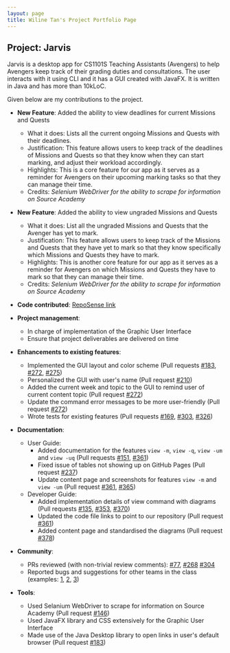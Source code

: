 ```yaml
---
layout: page
title: Wiline Tan's Project Portfolio Page
---
```


## Project: Jarvis

Jarvis is a desktop app for CS1101S Teaching Assistants (Avengers) to help Avengers keep track of their grading duties and consultations.
The user interacts with it using CLI and it has a GUI created with JavaFX. It is written in Java and has more than 10kLoC.

Given below are my contributions to the project.

* **New Feature**: Added the ability to view deadlines for current Missions and Quests
  * What it does: Lists all the current ongoing Missions and Quests with their deadlines.
  * Justification: This feature allows users to keep track of the deadlines of Missions and Quests so that they know
  when they can start marking, and adjust their workload accordingly.
  * Highlights: This is a core feature for our app as it serves as a reminder for Avengers on their upcoming marking tasks
  so that they can manage their time.
  * Credits: *Selenium WebDriver for the ability to scrape for information on Source Academy*

* **New Feature**: Added the ability to view ungraded Missions and Quests
  * What it does: List all the ungraded Missions and Quests that the Avenger has yet to mark.
  * Justification: This feature allows users to keep track of the Missions and Quests that they have yet to mark so
  that they know specifically which Missions and Quests they have to mark.
  * Highlights: This is another core feature for our app as it serves as a reminder for Avengers on which Missions and Quests
  they have to mark so that they can manage their time.
  * Credits: *Selenium WebDriver for the ability to scrape for information on Source Academy*

* **Code contributed**: [RepoSense link](https://nus-cs2103-ay2021s1.github.io/tp-dashboard/#breakdown=true&search=wilinetan)

* **Project management**:
  * In charge of implementation of the Graphic User Interface
  * Ensure that project deliverables are delivered on time

* **Enhancements to existing features**:
  * Implemented the GUI layout and color scheme (Pull requests [\#183](https://github.com/AY2021S1-CS2103T-W11-2/tp/pull/183), [\#272](https://github.com/AY2021S1-CS2103T-W11-2/tp/pull/272), [\#275](https://github.com/AY2021S1-CS2103T-W11-2/tp/pull/275))
  * Personalized the GUI with user's name (Pull request [\#210](https://github.com/AY2021S1-CS2103T-W11-2/tp/pull/210))
  * Added the current week and topic to the GUI to remind user of current content topic (Pull request [\#272](https://github.com/AY2021S1-CS2103T-W11-2/tp/pull/272))
  * Update the command error messages to be more user-friendly (Pull request [\#272](https://github.com/AY2021S1-CS2103T-W11-2/tp/pull/272))
  * Wrote tests for existing features (Pull requests [\#169](https://github.com/AY2021S1-CS2103T-W11-2/tp/pull/169), [\#303](https://github.com/AY2021S1-CS2103T-W11-2/tp/pull/303), [\#326](https://github.com/AY2021S1-CS2103T-W11-2/tp/pull/326))

* **Documentation**:
  * User Guide:
    * Added documentation for the features `view -m`, `view -q`, `view -um` and `view -uq` (Pull requests [\#151](https://github.com/AY2021S1-CS2103T-W11-2/tp/pull/151), [\#361](https://github.com/AY2021S1-CS2103T-W11-2/tp/pull/361))
    * Fixed issue of tables not showing up on GitHub Pages (Pull request [\#237](https://github.com/AY2021S1-CS2103T-W11-2/tp/pull/237))
    * Update content page and screenshots for features `view -m` and `view -um` (Pull request [\#361](https://github.com/AY2021S1-CS2103T-W11-2/tp/pull/361), [\#365](https://github.com/AY2021S1-CS2103T-W11-2/tp/pull/365))
  * Developer Guide:
    * Added implementation details of view command with diagrams (Pull requests [\#135](https://github.com/AY2021S1-CS2103T-W11-2/tp/pull/135), [\#353](https://github.com/AY2021S1-CS2103T-W11-2/tp/pull/353), [\#370](https://github.com/AY2021S1-CS2103T-W11-2/tp/pull/370))
    * Updated the code file links to point to our repository (Pull request [\#361](https://github.com/AY2021S1-CS2103T-W11-2/tp/pull/361))
    * Added content page and standardised the diagrams (Pull request [\#378](https://github.com/AY2021S1-CS2103T-W11-2/tp/pull/378))

* **Community**:
  * PRs reviewed (with non-trivial review comments): [\#77](https://github.com/AY2021S1-CS2103T-W11-2/tp/pull/77), [\#268](https://github.com/AY2021S1-CS2103T-W11-2/tp/pull/268) [\#304](https://github.com/AY2021S1-CS2103T-W11-2/tp/pull/304)
  * Reported bugs and suggestions for other teams in the class (examples: [1](https://github.com/AY2021S1-CS2103T-W17-3/tp/issues/170), [2](https://github.com/AY2021S1-CS2103T-W17-3/tp/issues/172), [3](https://github.com/AY2021S1-CS2103T-W17-3/tp/issues/173))

* **Tools**:
  * Used Selanium WebDriver to scrape for information on Source Academy (Pull request [\#146](https://github.com/AY2021S1-CS2103T-W11-2/tp/pull/146))
  * Used JavaFX library and CSS extensively for the Graphic User Interface
  * Made use of the Java Desktop library to open links in user's default browser (Pull request [\#183](https://github.com/AY2021S1-CS2103T-W11-2/tp/pull/183))

